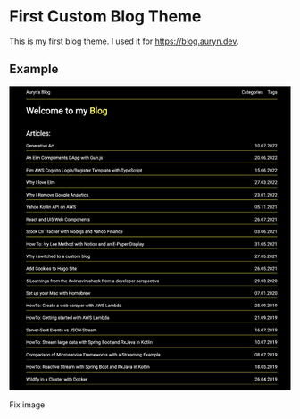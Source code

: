 # First Custom Blog Theme

This is my first blog theme. I used it for https://blog.auryn.dev.

## Example

![Blog Image](img/example.png)

Fix image

